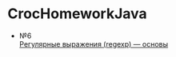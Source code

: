 # CrocHomeworkJava
+ №6  
  [Регулярные выражения (regexp) — основы](https://habr.com/ru/post/545150/ "Необязательная подсказка")

